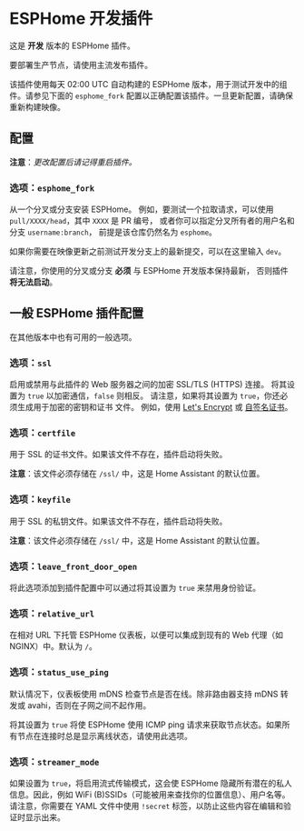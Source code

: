 # ESPHome 开发插件

这是 **开发** 版本的 ESPHome 插件。

要部署生产节点，请使用主流发布插件。

该插件使用每天 02:00 UTC 自动构建的 ESPHome 版本，用于测试开发中的组件。请参见下面的 `esphome_fork` 配置以正确配置该插件。一旦更新配置，请确保重新构建映像。

## 配置

**注意**：_更改配置后请记得重启插件。_

### 选项：`esphome_fork`

从一个分叉或分支安装 ESPHome。
例如，要测试一个拉取请求，可以使用 `pull/XXXX/head`，其中 `XXXX` 是 PR 编号，
或者你可以指定分叉所有者的用户名和分支 `username:branch`，
前提是该仓库仍然名为 `esphome`。

如果你需要在映像更新之前测试开发分支上的最新提交，可以在这里输入 `dev`。

请注意，你使用的分叉或分支 **必须** 与 ESPHome 开发版本保持最新，
否则插件 **将无法启动**。

## 一般 ESPHome 插件配置

在其他版本中也有可用的一般选项。

### 选项：`ssl`

启用或禁用与此插件的 Web 服务器之间的加密 SSL/TLS (HTTPS) 连接。
将其设置为 `true` 以加密通信，`false` 则相反。
请注意，如果将其设置为 `true`，你还必须生成用于加密的密钥和证书 文件。
例如，使用 [Let's Encrypt](https://www.home-assistant.io/addons/lets_encrypt/)
或 [自签名证书](https://www.home-assistant.io/docs/ecosystem/certificates/tls_self_signed_certificate/)。

### 选项：`certfile`

用于 SSL 的证书文件。如果该文件不存在，插件启动将失败。

**注意**：该文件必须存储在 `/ssl/` 中，这是 Home Assistant 的默认位置。

### 选项：`keyfile`

用于 SSL 的私钥文件。如果该文件不存在，插件启动将失败。

**注意**：该文件必须存储在 `/ssl/` 中，这是 Home Assistant 的默认位置。

### 选项：`leave_front_door_open`

将此选项添加到插件配置中可以通过将其设置为 `true` 来禁用身份验证。

### 选项：`relative_url`

在相对 URL 下托管 ESPHome 仪表板，以便可以集成到现有的 Web 代理（如 NGINX）中。默认为 `/`。

### 选项：`status_use_ping`

默认情况下，仪表板使用 mDNS 检查节点是否在线。除非路由器支持 mDNS 转发或 avahi，否则在子网之间不起作用。

将其设置为 `true` 将使 ESPHome 使用 ICMP ping 请求来获取节点状态。如果所有节点在连接时总是显示离线状态，请使用此选项。

### 选项：`streamer_mode`

如果设置为 `true`，将启用流式传输模式，这会使 ESPHome 隐藏所有潜在的私人信息。因此，例如 WiFi (B)SSIDs（可能被用来查找你的位置信息）、用户名等。请注意，你需要在 YAML 文件中使用 `!secret` 标签，以防止这些内容在编辑和验证时显示出来。